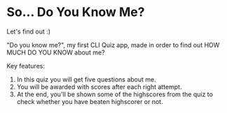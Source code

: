 # So... Do You Know Me?
Let's find out :)

"Do you know me?", my first CLI Quiz app, made in order to find out HOW MUCH DO YOU KNOW about me?

Key features:

1. In this quiz you will get five questions about me.
1. You will be awarded with scores after each right attempt.
2. At the end, you'll be shown some of the highscores from the quiz to check whether you have beaten highscorer or not.
